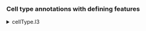### Cell type annotations with defining features

<details><summary>cellType.l3</summary>
<p>

|Cell Type     |                       |Marker                                                                   |
|--------------|-----------------------|-------------------------------------------------------------------------|
|CD8 T cell    |                       |                                                                         |
|              |CD8+ Naive             |ITGA1, LEF1, PTGDR, IL2RB, ADGRG1, NBEA                                  |
|              |CD8+ Effector          |CCL5, TRPM3, IL12RB2, GZMB, KLRB1, GZMA, NCR3, IL2RB, KLRD1, CD96        |
|              |CD8+ Memory            |GZMK, GZMB, PI3, BTBD11, CTSW, CCR5, CCL4, KLRG1, FASLG                  |
|              |CD8+ gd T cell         |PTHLH, IGF2BP2, ABTB2, AKAP12, SOX4, CTSW, SLC16A10, PXT1, ZNRF3, SULT2B1|
|CD4 T cell    |                       |                                                                         |
|              |CD4+ Naive             |LEF1, CSTA, RGS10, ZNF536, CCR7, COL6A5, LTB, TNFSF8                     |
|              |CD4+ TCM               |LEF1, TSHZ2, CD52, CCR7, IL7R, CTPS1, EFHC2, CARMIL1                     |
|              |CD4+ TEM               |IL7R, SLC9A9, ICOS, MAF, CD28, SKAP1, CD40LG                             |
|              |CD4+ TEM, Th1-like     |IL7R, PTPN13, IL18R1, CD28, RCAN2, CCR9, CCR5, IL12RB2, CD52, PRUNE2     |
|              |CD4+ TEM, Th2-like     |RNF220, ITGA2, GATA3, CCDC3, LGALS3, PTPN13, S100A2, PPEF1, CMA1         |
|              |CD4+ TEM, Th17-like    |NTRK2, PTPN13, ADAM12, NRG2, RGS17, DNAH8, CCR6, NPAS2, RORA, LTBP1      |
|              |CD4+ T reg             |IKZF2, CTLA4, RGS1, ICOS, IL2RA, CD28, ZNF831                            |
|              |CD4+, IFN signature    |CXCL10, IFI44, OAS1, ISG15, IFI44L, IFGGB2, CTLA4, STAT1, DDX58, XAF1    |
|Monocyte      |                       |                                                                         |
|              |Monocyte, CD4-         |LYZ, BPI, LRMDA, MT2A, F13A1, FN1, NRG1, CCDC88A, CD83, RETN             |
|              |Monocyte, CD4+         |IL1B, MAFB, NFKBIA, CXCL8, FN1, BLOC1S6, CD83, S100P, BPI, NRG1          |
|              |M-MDSC                 |IL18, IL1B, LTF, MEFV, KCNJ2, CPXM2, S100A12, STEAP4, CSF3R, IL31RA      |
|              |Monocyte, IFN signature|RSAD2, OAS1, OAS2, DDX58, HERC6, OAS3, RTP4, EIF2AK2, IFIT2              |
|Dendritic cell|                       |                                                                         |
|              |Pre-DC                 |FGF12, GPHA2, MTUS2, FCER1A, PLCE1, PTPRS, IGF1, NECTIN1, IL3RA, AK8     |
|              |Myeloid cDC1           |ZNF366, SDC2, DISC1, ECRG4, TMEM163, RIMS2, KIT, OTOF, RTKN2, RAB7B      |
|              |Myeloid cDC2           |PKIB, CD300H, SDC2, CD1C, NCAM2, CD86, BATF3, ZNF366, PID1, ECM1         |
|              |Plasmacytoid DC        |COBLL1, RAB3C, IGF1, FCER1A, RYR1, PRKG1, CCND1, STYXL2, ANK1, OCIAD2    |
|              |Unclassified DC        |PLCB4, ZNF366, KCNK13, STRIP2, SDC2, OTOF, HACD1, C5, SLC8A1, CNTLN      |
|Granulocyte   |                       |                                                                         |
|              |Neutrophil             |S100A12, CD4, SERPINA1, SGK1, S100A8, ALDH1A2, FNDC3B, GGH, SRGN, IL1R2  |
|              |PMN-MDSC               |CAMP, PGLYRP1, CRISP2, MMP9, MMP8, TCN1, CD177, LTF, FADS1, S100A12      |
|              |Eosinophil             |C30H15orf48, TGM2, DACH1, PADI3, SMPD1, CA8, IL5RA                       |
|              |Basophil               |DACH1, CA8, IL5RA, DAPK2, TGFA, ANKRD33B, HK2, PRR5L                     |
|B cell        |                       |                                                                         |
|              |Immature B cell        |SYT1, PAX5, VPREB3, ERC2, TMTC2, KLHL14, F8, TEX9, TDRP, ADGRF1          |
|              |Naive B cell           |TNFRSF13C, BANK1, HTR1F, PAX5, EBF1, BTLA, NRIP1, ADAM9                  |
|              |Class switched B cell  |TNFRSF13C, GOLM1, BANK1, BTLA, EBF1, DYNC1I1, MTMR2, PAX5                |
|              |Activated B cell       |IGKC, CACNB2, PAX5, TNFRSF13C, IGHM, RASGRF2, AOX2, BCAR3, ADAM32        |
|              |Plasma cell            |JCHAIN, MZB1, TXNDC5, LMAN1, FKBP11, LAP3, DERL3, CCR10, MKI67, TNFRSF13B|
|Miscellaneous |                       |                                                                         |
|              |DN T cell              |KIAA0825, TMEM132D, KANK1, NMB, CTLA4, SYNJ2, BICDL1, SLF1, ID3, KIAA1549|
|              |gd T cell              |PARD3B, RHEX, IL17RB, CDH4, GATA3, FAT1, TOX2, ADARB1, ZNF683, TGFBR3    |
|              |NK cell                |KLRF1, STMN2, PAX4, NCR3, F2RL3, CD96, IL2RB, IGSF3, FREM1, FASLG        |
|              |Cycling T cell         |TOP2A, MKI67, RRM2, H1-5, DIAPH3, TK1, KIF11, TPX2, ASPM                 |
|              |NK T cell              |GPA33, TGFBR3, KLRK1, CD96, SYTL2, MOV10L1, SLA2, DSTN, RARRES1          |
|              |CD34+ Unclassified     |TFPI, ZNF521, CD34, NDST3, GUCY1A1, HPGD, CLEC3B, KIT, CD109, DNTT       |

</p>
</details>
